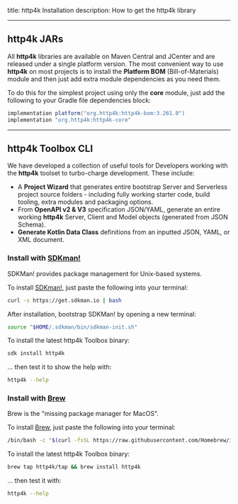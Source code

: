 title: http4k Installation
description: How to get the http4k library

<hr/>

## http4k JARs

All **http4k** libraries are available on Maven Central and JCenter and are released under a single platform version. The most convenient way to use **http4k** on most projects is to install the **Platform BOM** (Bill-of-Materials) module and then just add extra module dependencies as you need them. 

To do this for the simplest project using only the **core** module, just add the following to your Gradle file dependencies block:

```groovy
implementation platform("org.http4k:http4k-bom:3.261.0")
implementation "org.http4k:http4k-core"
```

<hr/>

## http4k Toolbox CLI
We have developed a collection of useful tools for Developers working with the **http4k** toolset to turbo-charge
development. These include:

- A **Project Wizard** that generates entire bootstrap Server and Serverless project source folders - including 
fully working starter code, build tooling, extra modules and packaging options.
- From **OpenAPI v2 & V3** specification JSON/YAML, generate an entire working **http4k** Server, Client and Model objects (generated from JSON Schema).
- **Generate Kotlin Data Class** definitions from an inputted JSON, YAML, or XML document.

### Install with <a href="https://sdkman.io/">SDKman!</a>
SDKMan! provides package management for Unix-based systems.

To install <a href="https://sdkman.io/">SDKman!</a>, just paste the following into your terminal:

```bash
curl -s https://get.sdkman.io | bash
```

After installation, bootstrap SDKMan! by opening a new terminal:

```bash
source "$HOME/.sdkman/bin/sdkman-init.sh"
```

To install the latest http4k Toolbox binary:

```bash
sdk install http4k
```
... then test it to show the help with:

```bash
http4k --help
```

### Install with <a href="https://brew.sh/">Brew</a>
Brew is the "missing package manager for MacOS".

To install <a href="https://brew.sh/">Brew</a>, just paste the following into your terminal:

```bash
/bin/bash -c "$(curl -fsSL https://raw.githubusercontent.com/Homebrew/install/master/install.sh)"
```

To install the latest http4k Toolbox binary:

```bash
brew tap http4k/tap && brew install http4k
```

... then test it with:

```bash
http4k --help
```

